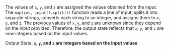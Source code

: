 The values of `x`, `y`, and `z` are assigned the values obtained from the input. The `map(int, input().split())` function reads a line of input, splits it into separate strings, converts each string to an integer, and assigns them to `x`, `y`, and `z`. The previous values of `x`, `y`, and `z` are unknown since they depend on the input provided. Therefore, the output state reflects that `x`, `y`, and `z` are now integers based on the input values.

Output State: **`x`, `y`, and `z` are integers based on the input values**